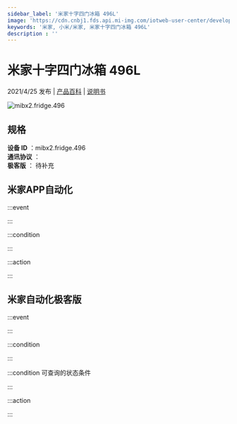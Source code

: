 ```yaml
---
sidebar_label: '米家十字四门冰箱 496L'
image: 'https://cdn.cnbj1.fds.api.mi-img.com/iotweb-user-center/developer_1679047842741paQRWciZ.png?GalaxyAccessKeyId=AKVGLQWBOVIRQ3XLEW&Expires=9223372036854775807&Signature=9oA2vtEjAcRZWkSCFyzZA3f3ICI='
keywords: '米家, 小米/米家, 米家十字四门冰箱 496L'
description : ''
---
```

# 米家十字四门冰箱 496L

2021/4/25 发布 | [产品百科](https://home.mi.com/webapp/content/baike/product/index.html?model=mibx2.fridge.496/) | [说明书](https://home.mi.com/views/introduction.html?model=mibx2.fridge.496&region=cn)

![mibx2.fridge.496](https://cdn.cnbj1.fds.api.mi-img.com/iotweb-user-center/developer_1679047842741paQRWciZ.png?GalaxyAccessKeyId=AKVGLQWBOVIRQ3XLEW&Expires=9223372036854775807&Signature=9oA2vtEjAcRZWkSCFyzZA3f3ICI=)

## 规格  
> 
**设备 ID** ：mibx2.fridge.496  
**通讯协议** ：  
**极客版**  ： 待补充 


## 米家APP自动化  

:::event  

:::

:::condition  

:::

:::action   

:::

## 米家自动化极客版  

:::event  

:::

:::condition  

:::

:::condition 可查询的状态条件  

:::

:::action  

:::

        

